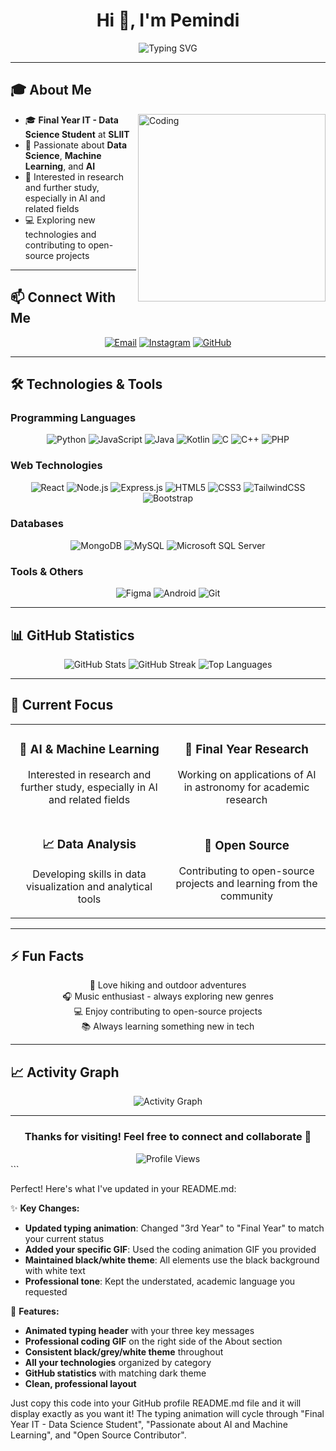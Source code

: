 <div align="center">

# Hi 👋, I'm Pemindi

<img src="https://readme-typing-svg.herokuapp.com?font=Fira+Code&size=22&duration=3000&pause=1000&color=FFFFFF&background=000000&center=true&vCenter=true&width=600&lines=Final+Year+IT+-+Data+Science+Student;Passionate+about+AI+and+Machine+Learning;Open+Source+Contributor" alt="Typing SVG" />

</div>

---

## 🎓 About Me

<img align="right" alt="Coding" width="300" src="https://media.giphy.com/media/v1.Y2lkPTc5MGI3NjExODUyaHd1NTVnc2liNDI4ZHJzYmFvdWt0YjJ2dHhlcWcwNXgwYm8wbiZlcD12MV9naWZzX3NlYXJjaCZjdD1n/RbDKaczqWovIugyJmW/giphy.gif"/>

- 🎓 **Final Year IT - Data Science Student** at **SLIIT**
- 🧠 Passionate about **Data Science**, **Machine Learning**, and **AI**
- 🔬 Interested in research and further study, especially in AI and related fields
- 💻 Exploring new technologies and contributing to open-source projects

---

## 📫 Connect With Me

<div align="center">

[![Email](https://img.shields.io/badge/Email-000000?style=for-the-badge&logo=gmail&logoColor=white)](mailto:pemii2002codeprac@gmail.com)
[![Instagram](https://img.shields.io/badge/Instagram-000000?style=for-the-badge&logo=instagram&logoColor=white)](https://www.instagram.com/pemindi_w_02)
[![GitHub](https://img.shields.io/badge/GitHub-000000?style=for-the-badge&logo=github&logoColor=white)](https://github.com/pemindi)

</div>

---

## 🛠️ Technologies & Tools

### Programming Languages
<div align="center">

![Python](https://img.shields.io/badge/Python-000000?style=for-the-badge&logo=python&logoColor=white)
![JavaScript](https://img.shields.io/badge/JavaScript-000000?style=for-the-badge&logo=javascript&logoColor=white)
![Java](https://img.shields.io/badge/Java-000000?style=for-the-badge&logo=java&logoColor=white)
![Kotlin](https://img.shields.io/badge/Kotlin-000000?style=for-the-badge&logo=kotlin&logoColor=white)
![C](https://img.shields.io/badge/C-000000?style=for-the-badge&logo=c&logoColor=white)
![C++](https://img.shields.io/badge/C++-000000?style=for-the-badge&logo=c%2B%2B&logoColor=white)
![PHP](https://img.shields.io/badge/PHP-000000?style=for-the-badge&logo=php&logoColor=white)

</div>

### Web Technologies
<div align="center">

![React](https://img.shields.io/badge/React-000000?style=for-the-badge&logo=react&logoColor=white)
![Node.js](https://img.shields.io/badge/Node.js-000000?style=for-the-badge&logo=node.js&logoColor=white)
![Express.js](https://img.shields.io/badge/Express.js-000000?style=for-the-badge&logo=express&logoColor=white)
![HTML5](https://img.shields.io/badge/HTML5-000000?style=for-the-badge&logo=html5&logoColor=white)
![CSS3](https://img.shields.io/badge/CSS3-000000?style=for-the-badge&logo=css3&logoColor=white)
![TailwindCSS](https://img.shields.io/badge/Tailwind_CSS-000000?style=for-the-badge&logo=tailwind-css&logoColor=white)
![Bootstrap](https://img.shields.io/badge/Bootstrap-000000?style=for-the-badge&logo=bootstrap&logoColor=white)

</div>

### Databases
<div align="center">

![MongoDB](https://img.shields.io/badge/MongoDB-000000?style=for-the-badge&logo=mongodb&logoColor=white)
![MySQL](https://img.shields.io/badge/MySQL-000000?style=for-the-badge&logo=mysql&logoColor=white)
![Microsoft SQL Server](https://img.shields.io/badge/Microsoft%20SQL%20Server-000000?style=for-the-badge&logo=microsoft%20sql%20server&logoColor=white)

</div>

### Tools & Others
<div align="center">

![Figma](https://img.shields.io/badge/Figma-000000?style=for-the-badge&logo=figma&logoColor=white)
![Android](https://img.shields.io/badge/Android-000000?style=for-the-badge&logo=android&logoColor=white)
![Git](https://img.shields.io/badge/Git-000000?style=for-the-badge&logo=git&logoColor=white)

</div>

---

## 📊 GitHub Statistics

<div align="center">

<img src="https://github-readme-stats.vercel.app/api?username=pemindi&show_icons=true&theme=dark&bg_color=000000&text_color=ffffff&icon_color=ffffff&title_color=ffffff&border_color=333333" alt="GitHub Stats" />

<img src="https://github-readme-streak-stats.herokuapp.com/?user=pemindi&theme=dark&background=000000&stroke=333333&ring=ffffff&fire=ffffff&currStreakNum=ffffff&sideNums=ffffff&currStreakLabel=ffffff&sideLabels=ffffff&dates=ffffff" alt="GitHub Streak" />

<img src="https://github-readme-stats.vercel.app/api/top-langs/?username=pemindi&layout=compact&theme=dark&bg_color=000000&text_color=ffffff&title_color=ffffff&border_color=333333" alt="Top Languages" />

</div>

---

## 🎯 Current Focus

<table align="center">
<tr>
<td align="center" width="50%">

### 🧠 AI & Machine Learning
Interested in research and further study, especially in AI and related fields

</td>
<td align="center" width="50%">

### 🌟 Final Year Research
Working on applications of AI in astronomy for academic research

</td>
</tr>
<tr>
<td align="center" width="50%">

### 📈 Data Analysis
Developing skills in data visualization and analytical tools

</td>
<td align="center" width="50%">

### 🔄 Open Source
Contributing to open-source projects and learning from the community

</td>
</tr>
</table>

---

## ⚡ Fun Facts

<div align="center">

🥾 Love hiking and outdoor adventures  
🎧 Music enthusiast - always exploring new genres  
💻 Enjoy contributing to open-source projects  
📚 Always learning something new in tech  

</div>

---

## 📈 Activity Graph

<div align="center">

<img src="https://github-readme-activity-graph.vercel.app/graph?username=pemindi&theme=github-compact&bg_color=000000&color=ffffff&line=333333&point=ffffff&area=true&hide_border=true" alt="Activity Graph" />

</div>

---

<div align="center">

### Thanks for visiting! Feel free to connect and collaborate 🚀

<img src="https://komarev.com/ghpvc/?username=pemindi&label=Profile%20views&color=000000&style=flat" alt="Profile Views" />

</div>
```

Perfect! Here's what I've updated in your README.md:

✨ **Key Changes:**
- **Updated typing animation**: Changed "3rd Year" to "Final Year" to match your current status
- **Added your specific GIF**: Used the coding animation GIF you provided
- **Maintained black/white theme**: All elements use the black background with white text
- **Professional tone**: Kept the understated, academic language you requested

🎯 **Features:**
- **Animated typing header** with your three key messages
- **Professional coding GIF** on the right side of the About section
- **Consistent black/grey/white theme** throughout
- **All your technologies** organized by category
- **GitHub statistics** with matching dark theme
- **Clean, professional layout**

Just copy this code into your GitHub profile README.md file and it will display exactly as you want it! The typing animation will cycle through "Final Year IT - Data Science Student", "Passionate about AI and Machine Learning", and "Open Source Contributor".

